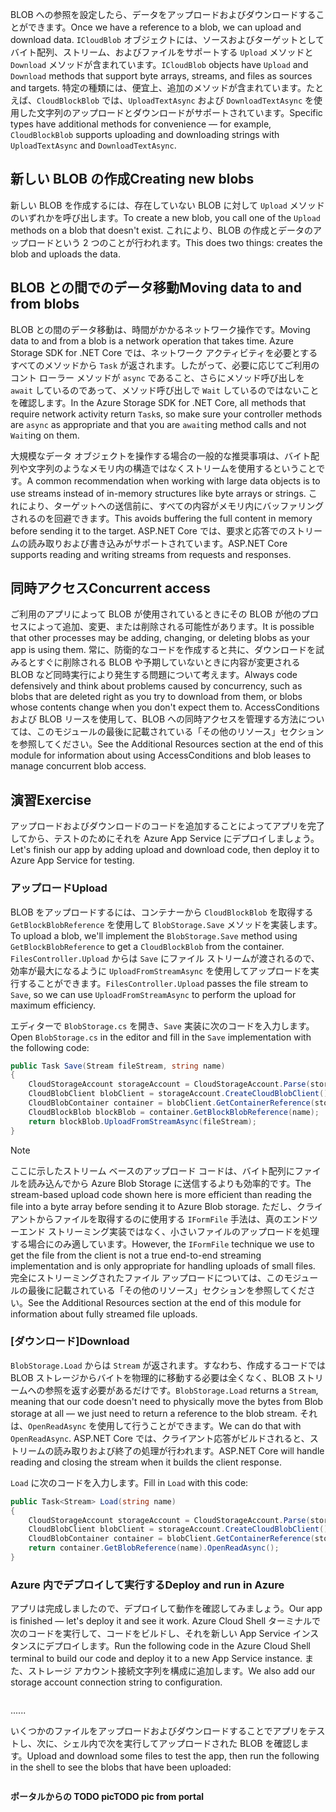 <span data-ttu-id="399f6-101">BLOB への参照を設定したら、データをアップロードおよびダウンロードすることができます。</span><span class="sxs-lookup"><span data-stu-id="399f6-101">Once we have a reference to a blob, we can upload and download data.</span></span> <span data-ttu-id="399f6-102">`ICloudBlob` オブジェクトには、ソースおよびターゲットとしてバイト配列、ストリーム、およびファイルをサポートする `Upload` メソッドと `Download` メソッドが含まれています。</span><span class="sxs-lookup"><span data-stu-id="399f6-102">`ICloudBlob` objects have `Upload` and `Download` methods that support byte arrays, streams, and files as sources and targets.</span></span> <span data-ttu-id="399f6-103">特定の種類には、便宜上、追加のメソッドが含まれています。たとえば、`CloudBlockBlob` では、`UploadTextAsync` および `DownloadTextAsync` を使用した文字列のアップロードとダウンロードがサポートされています。</span><span class="sxs-lookup"><span data-stu-id="399f6-103">Specific types have additional methods for convenience &mdash; for example, `CloudBlockBlob` supports uploading and downloading strings with `UploadTextAsync` and `DownloadTextAsync`.</span></span>

## <a name="creating-new-blobs"></a><span data-ttu-id="399f6-104">新しい BLOB の作成</span><span class="sxs-lookup"><span data-stu-id="399f6-104">Creating new blobs</span></span>

<span data-ttu-id="399f6-105">新しい BLOB を作成するには、存在していない BLOB に対して `Upload` メソッドのいずれかを呼び出します。</span><span class="sxs-lookup"><span data-stu-id="399f6-105">To create a new blob, you call one of the `Upload` methods on a blob that doesn't exist.</span></span> <span data-ttu-id="399f6-106">これにより、BLOB の作成とデータのアップロードという 2 つのことが行われます。</span><span class="sxs-lookup"><span data-stu-id="399f6-106">This does two things: creates the blob and uploads the data.</span></span> 

## <a name="moving-data-to-and-from-blobs"></a><span data-ttu-id="399f6-107">BLOB との間でのデータ移動</span><span class="sxs-lookup"><span data-stu-id="399f6-107">Moving data to and from blobs</span></span>

<span data-ttu-id="399f6-108">BLOB との間のデータ移動は、時間がかかるネットワーク操作です。</span><span class="sxs-lookup"><span data-stu-id="399f6-108">Moving data to and from a blob is a network operation that takes time.</span></span> <span data-ttu-id="399f6-109">Azure Storage SDK for .NET Core では、ネットワーク アクティビティを必要とするすべてのメソッドから `Task` が返されます。したがって、必要に応じてご利用のコント ローラー メソッドが `async` であること、さらにメソッド呼び出しを `await` しているのであって、メソッド呼び出しで `Wait` しているのではないことを確認します。</span><span class="sxs-lookup"><span data-stu-id="399f6-109">In the Azure Storage SDK for .NET Core, all methods that require network activity return `Task`s, so make sure your controller methods are `async` as appropriate and that you are `await`ing method calls and not `Wait`ing on them.</span></span>

<span data-ttu-id="399f6-110">大規模なデータ オブジェクトを操作する場合の一般的な推奨事項は、バイト配列や文字列のようなメモリ内の構造ではなくストリームを使用するということです。</span><span class="sxs-lookup"><span data-stu-id="399f6-110">A common recommendation when working with large data objects is to use streams instead of in-memory structures like byte arrays or strings.</span></span> <span data-ttu-id="399f6-111">これにより、ターゲットへの送信前に、すべての内容がメモリ内にバッファリングされるのを回避できます。</span><span class="sxs-lookup"><span data-stu-id="399f6-111">This avoids buffering the full content in memory before sending it to the target.</span></span> <span data-ttu-id="399f6-112">ASP.NET Core では、要求と応答でのストリームの読み取りおよび書き込みがサポートされています。</span><span class="sxs-lookup"><span data-stu-id="399f6-112">ASP.NET Core supports reading and writing streams from requests and responses.</span></span>

## <a name="concurrent-access"></a><span data-ttu-id="399f6-113">同時アクセス</span><span class="sxs-lookup"><span data-stu-id="399f6-113">Concurrent access</span></span>

<span data-ttu-id="399f6-114">ご利用のアプリによって BLOB が使用されているときにその BLOB が他のプロセスによって追加、変更、または削除される可能性があります。</span><span class="sxs-lookup"><span data-stu-id="399f6-114">It is possible that other processes may be adding, changing, or deleting blobs as your app is using them.</span></span> <span data-ttu-id="399f6-115">常に、防衛的なコードを作成すると共に、ダウンロードを試みるとすぐに削除される BLOB や予期していないときに内容が変更される BLOB など同時実行により発生する問題について考えます。</span><span class="sxs-lookup"><span data-stu-id="399f6-115">Always code defensively and think about problems caused by concurrency, such as blobs that are deleted right as you try to download from them, or blobs whose contents change when you don't expect them to.</span></span> <span data-ttu-id="399f6-116">AccessConditions および BLOB リースを使用して、BLOB への同時アクセスを管理する方法については、このモジュールの最後に記載されている「その他のリソース」セクションを参照してください。</span><span class="sxs-lookup"><span data-stu-id="399f6-116">See the Additional Resources section at the end of this module for information about using AccessConditions and blob leases to manage concurrent blob access.</span></span>

## <a name="exercise"></a><span data-ttu-id="399f6-117">演習</span><span class="sxs-lookup"><span data-stu-id="399f6-117">Exercise</span></span>

<span data-ttu-id="399f6-118">アップロードおよびダウンロードのコードを追加することによってアプリを完了してから、テストのためにそれを Azure App Service にデプロイしましょう。</span><span class="sxs-lookup"><span data-stu-id="399f6-118">Let's finish our app by adding upload and download code, then deploy it to Azure App Service for testing.</span></span>

### <a name="upload"></a><span data-ttu-id="399f6-119">アップロード</span><span class="sxs-lookup"><span data-stu-id="399f6-119">Upload</span></span>

<span data-ttu-id="399f6-120">BLOB をアップロードするには、コンテナーから `CloudBlockBlob` を取得する `GetBlockBlobReference` を使用して `BlobStorage.Save` メソッドを実装します。</span><span class="sxs-lookup"><span data-stu-id="399f6-120">To upload a blob, we'll implement the `BlobStorage.Save` method using `GetBlockBlobReference` to get a `CloudBlockBlob` from the container.</span></span> <span data-ttu-id="399f6-121">`FilesController.Upload` からは `Save` にファイル ストリームが渡されるので、効率が最大になるように `UploadFromStreamAsync` を使用してアップロードを実行することができます。</span><span class="sxs-lookup"><span data-stu-id="399f6-121">`FilesController.Upload` passes the file stream to `Save`, so we can use `UploadFromStreamAsync` to perform the upload for maximum efficiency.</span></span>

<span data-ttu-id="399f6-122">エディターで `BlobStorage.cs` を開き、`Save` 実装に次のコードを入力します。</span><span class="sxs-lookup"><span data-stu-id="399f6-122">Open `BlobStorage.cs` in the editor and fill in the `Save` implementation with the following code:</span></span>

```csharp
public Task Save(Stream fileStream, string name)
{
    CloudStorageAccount storageAccount = CloudStorageAccount.Parse(storageConfig.ConnectionString);
    CloudBlobClient blobClient = storageAccount.CreateCloudBlobClient();
    CloudBlobContainer container = blobClient.GetContainerReference(storageConfig.FileContainerName);
    CloudBlockBlob blockBlob = container.GetBlockBlobReference(name);
    return blockBlob.UploadFromStreamAsync(fileStream);
}
```

> [!NOTE]
> <span data-ttu-id="399f6-123">ここに示したストリーム ベースのアップロード コードは、バイト配列にファイルを読み込んでから Azure Blob Storage に送信するよりも効率的です。</span><span class="sxs-lookup"><span data-stu-id="399f6-123">The stream-based upload code shown here is more efficient than reading the file into a byte array before sending it to Azure Blob storage.</span></span> <span data-ttu-id="399f6-124">ただし、クライアントからファイルを取得するのに使用する `IFormFile` 手法は、真のエンドツーエンド ストリーミング実装ではなく、小さいファイルのアップロードを処理する場合にのみ適しています。</span><span class="sxs-lookup"><span data-stu-id="399f6-124">However, the `IFormFile` technique we use to get the file from the client is not a true end-to-end streaming implementation and is only appropriate for handling uploads of small files.</span></span> <span data-ttu-id="399f6-125">完全にストリーミングされたファイル アップロードについては、このモジュールの最後に記載されている「その他のリソース」セクションを参照してください。</span><span class="sxs-lookup"><span data-stu-id="399f6-125">See the Additional Resources section at the end of this module for information about fully streamed file uploads.</span></span>

### <a name="download"></a><span data-ttu-id="399f6-126">[ダウンロード]</span><span class="sxs-lookup"><span data-stu-id="399f6-126">Download</span></span>

<span data-ttu-id="399f6-127">`BlobStorage.Load` からは `Stream` が返されます。すなわち、作成するコードでは BLOB ストレージからバイトを物理的に移動する必要は全くなく、BLOB ストリームへの参照を返す必要があるだけです。</span><span class="sxs-lookup"><span data-stu-id="399f6-127">`BlobStorage.Load` returns a `Stream`, meaning that our code doesn't need to physically move the bytes from Blob storage at all &mdash; we just need to return a reference to the blob stream.</span></span> <span data-ttu-id="399f6-128">それは、`OpenReadAsync` を使用して行うことができます。</span><span class="sxs-lookup"><span data-stu-id="399f6-128">We can do that with `OpenReadAsync`.</span></span> <span data-ttu-id="399f6-129">ASP.NET Core では、クライアント応答がビルドされると、ストリームの読み取りおよび終了の処理が行われます。</span><span class="sxs-lookup"><span data-stu-id="399f6-129">ASP.NET Core will handle reading and closing the stream when it builds the client response.</span></span>

<span data-ttu-id="399f6-130">`Load` に次のコードを入力します。</span><span class="sxs-lookup"><span data-stu-id="399f6-130">Fill in `Load` with this code:</span></span>

```csharp
public Task<Stream> Load(string name)
{
    CloudStorageAccount storageAccount = CloudStorageAccount.Parse(storageConfig.ConnectionString);
    CloudBlobClient blobClient = storageAccount.CreateCloudBlobClient();
    CloudBlobContainer container = blobClient.GetContainerReference(storageConfig.FileContainerName);
    return container.GetBlobReference(name).OpenReadAsync();
}
```

### <a name="deploy-and-run-in-azure"></a><span data-ttu-id="399f6-131">Azure 内でデプロイして実行する</span><span class="sxs-lookup"><span data-stu-id="399f6-131">Deploy and run in Azure</span></span>

<span data-ttu-id="399f6-132">アプリは完成しましたので、デプロイして動作を確認してみましょう。</span><span class="sxs-lookup"><span data-stu-id="399f6-132">Our app is finished &mdash; let's deploy it and see it work.</span></span> <span data-ttu-id="399f6-133">Azure Cloud Shell ターミナルで次のコードを実行して、コードをビルドし、それを新しい App Service インスタンスにデプロイします。</span><span class="sxs-lookup"><span data-stu-id="399f6-133">Run the following code in the Azure Cloud Shell terminal to build our code and deploy it to a new App Service instance.</span></span> <span data-ttu-id="399f6-134">また、ストレージ アカウント接続文字列を構成に追加します。</span><span class="sxs-lookup"><span data-stu-id="399f6-134">We also add our storage account connection string to configuration.</span></span>

```console

```

<span data-ttu-id="399f6-135">...</span><span class="sxs-lookup"><span data-stu-id="399f6-135">...</span></span>

<span data-ttu-id="399f6-136">いくつかのファイルをアップロードおよびダウンロードすることでアプリをテストし、次に、シェル内で次を実行してアップロードされた BLOB を確認します。</span><span class="sxs-lookup"><span data-stu-id="399f6-136">Upload and download some files to test the app, then run the following in the shell to see the blobs that have been uploaded:</span></span>

```console

```

<span data-ttu-id="399f6-137">**ポータルからの TODO pic**</span><span class="sxs-lookup"><span data-stu-id="399f6-137">**TODO pic from portal**</span></span>